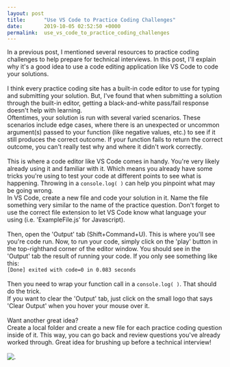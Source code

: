 ```yaml
---
layout: post
title:      "Use VS Code to Practice Coding Challenges"
date:       2019-10-05 02:52:50 +0000
permalink:  use_vs_code_to_practice_coding_challenges
---
```



In a previous post, I mentioned several resources to practice coding challenges to help prepare for technical interviews.  In this post, I'll explain why it's a good idea to use a code editing application like VS Code to code your solutions.
<br/>
<br/>
I think every practice coding site has a built-in code editor to use for typing and submitting your solution.  But, I've found that when submitting a solution through the built-in editor, getting a black-and-white pass/fail response doesn't help with learning.
<br/>
Oftentimes, your solution is run with several varied scenarios.  These scenarios include edge cases, where there is an unexpected or uncommon argument(s) passed to your function (like negative values, etc.) to see if it still produces the correct outcome.  If your function fails to return the correct outcome, you can't really test why and where it didn't work correctly.
<br/>
<br/>
This is where a code editor like VS Code comes in handy.  You're very likely already using it and familiar with it.  Which means you already have some tricks you're using to test your code at different points to see what is happening.  Throwing in a `console.log( )` can help you pinpoint what may be going wrong.
<br/>
In VS Code, create a new file and code your solution in it.  Name the file something very similar to the name of the practice question.  Don't forget to use the correct file extension to let VS Code know what language your using (i.e. 'ExampleFile.js' for Javascript).
<br/>
<br/>
Then, open the 'Output' tab (Shift+Command+U).  This is where you'll see you're code run.  Now, to run your code, simply click on the 'play' button in the top-righthand corner of the editor window.  You should see in the 'Output' tab the result of running your code.
If you only see something like this:
<br/>
`[Done] exited with code=0 in 0.083 seconds`
<br/>
<br/>
Then you need to wrap your function call in a `console.log( )`.  That should do the trick.
<br/>
If you want to clear the 'Output' tab, just click on the small logo that says 'Clear Output' when you hover your mouse over it.
<br/>
<br/>
Want another great idea?
<br/>
Create a local folder and create a new file for each practice coding question inside of it.  This way, you can go back and review questions you've already worked through.  Great idea for brushing up before a technical interview!
<br/>
<br/>
![.](https://media.giphy.com/media/JIX9t2j0ZTN9S/giphy.gif)
